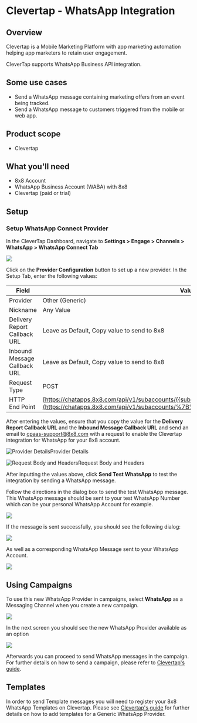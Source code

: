 # Clevertap - WhatsApp Integration

## Overview

Clevertap is a Mobile Marketing Platform with app marketing automation helping app marketers to retain user engagement.

CleverTap supports WhatsApp Business API integration.

## Some use cases

* Send a WhatsApp message containing marketing offers from an event being tracked.
* Send a WhatsApp message to customers triggered from the mobile or web app.

## Product scope

* Clevertap

## What you'll need

* 8x8 Account
* WhatsApp Business Account (WABA) with 8x8
* Clevertap (paid or trial)

## Setup

### Setup WhatsApp Connect Provider

In the CleverTap Dashboard, navigate to **Settings > Engage > Channels > WhatsApp > WhatsApp Connect Tab**

![](../images/e085d19-image.png)

Click on the **Provider Configuration** button to set up a new provider. In the Setup Tab, enter the following values:

| Field | Value |
| --- | --- |
| Provider | Other (Generic) |
| Nickname | Any Value |
| Delivery Report Callback URL | Leave as Default, Copy value to send to 8x8 |
| Inbound Message Callback URL | Leave as Default, Copy value to send to 8x8 |
| Request Type | POST |
| HTTP End Point | [https://chatapps.8x8.com/api/v1/subaccounts/{{subaccountid}}/partners/clevertap/wa](https://chatapps.8x8.com/api/v1/subaccounts/%7B%7Bsubaccountid%7D%7D/partners/clevertap/wa) |

After entering the values, ensure that you copy the value for the **Delivery Report Callback URL** and the **Inbound Message Callback URL** and send an email to [cpaas-support@8x8.com](mailto:cpaas-support@8x8.com) with a request to enable the Clevertap integration for WhatsApp for your 8x8 account.

![Provider Details](../images/9121be5-image.png)Provider Details

![Request Body and Headers](../images/78598fc-image.png)Request Body and Headers

After inputting the values above, click **Send Test WhatsApp** to test the integration by sending a WhatsApp message.

Follow the directions in the dialog box to send the test WhatsApp message. This WhatsApp message should be sent to your test WhatsApp Number which can be your personal WhatsApp Account for example.

![](../images/e3b50b48ef3b2a45cfd8fe83db12220e8bfd9ff0e6eba865ef50f51b006de666-image.png)

If the message is sent successfully, you should see the following dialog:

![](../images/b66aa37-image.png)

As well as a corresponding WhatsApp Message sent to your WhatsApp Account.

![](../images/df00240a3c28a189f881d98f0d665308ad2b1e88bfe737abf8829298ca174c3e-image.png)

## Using Campaigns

To use this new WhatsApp Provider in campaigns, select **WhatsApp** as a Messaging Channel when you create a new campaign.

![](../images/3a39d4e-image.png)

In the next screen you should see the new WhatsApp Provider available as an option

![](../images/31546a3-image.png)

Afterwards you can proceed to send WhatsApp messages in the campaign. For further details on how to send a campaign, please refer to [Clevertap's guide](https://docs.clevertap.com/docs/intro-to-campaigns).

## Templates

In order to send Template messages you will need to register your 8x8 WhatsApp Templates on Clevertap. Please see [Clevertap's guide](https://docs.clevertap.com/docs/generic-whatsapp#adding-message-template) for further details on how to add templates for a Generic WhatsApp Provider.
